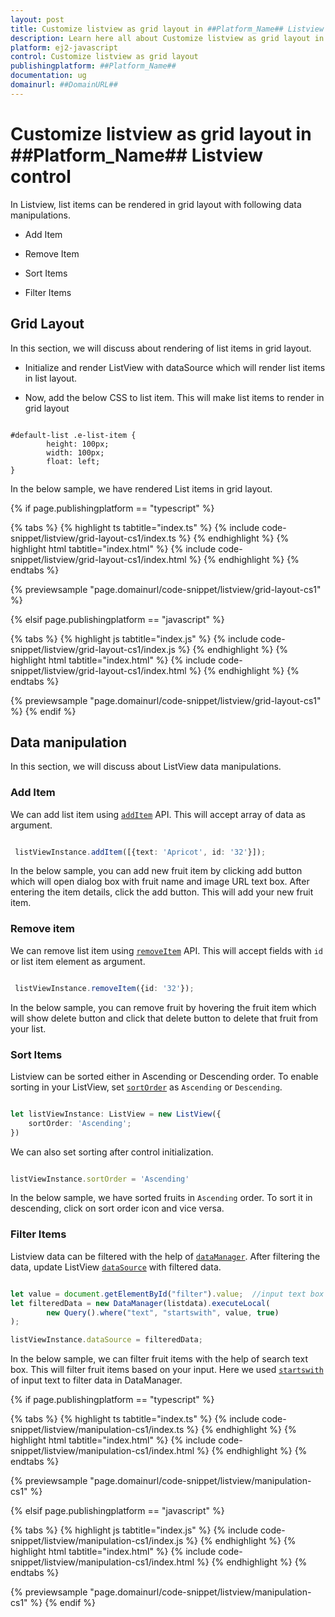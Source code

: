 ```yaml
---
layout: post
title: Customize listview as grid layout in ##Platform_Name## Listview control | Syncfusion
description: Learn here all about Customize listview as grid layout in Syncfusion ##Platform_Name## Listview control of Syncfusion Essential JS 2 and more.
platform: ej2-javascript
control: Customize listview as grid layout 
publishingplatform: ##Platform_Name##
documentation: ug
domainurl: ##DomainURL##
---
```


# Customize listview as grid layout in ##Platform_Name## Listview control

In Listview, list items can be rendered in grid layout with following data manipulations.

* Add Item

* Remove Item

* Sort Items

* Filter Items

## Grid Layout

In this section, we will discuss about rendering of list items in grid layout.

* Initialize and render ListView with dataSource which will render list items in list layout.

* Now, add the below CSS to list item. This will make list items to render in grid layout

```

#default-list .e-list-item {
        height: 100px;
        width: 100px;
        float: left;
}

```

In the below sample, we have rendered List items in grid layout.

{% if page.publishingplatform == "typescript" %}

 {% tabs %}
{% highlight ts tabtitle="index.ts" %}
{% include code-snippet/listview/grid-layout-cs1/index.ts %}
{% endhighlight %}
{% highlight html tabtitle="index.html" %}
{% include code-snippet/listview/grid-layout-cs1/index.html %}
{% endhighlight %}
{% endtabs %}
        
{% previewsample "page.domainurl/code-snippet/listview/grid-layout-cs1" %}

{% elsif page.publishingplatform == "javascript" %}

{% tabs %}
{% highlight js tabtitle="index.js" %}
{% include code-snippet/listview/grid-layout-cs1/index.js %}
{% endhighlight %}
{% highlight html tabtitle="index.html" %}
{% include code-snippet/listview/grid-layout-cs1/index.html %}
{% endhighlight %}
{% endtabs %}

{% previewsample "page.domainurl/code-snippet/listview/grid-layout-cs1" %}
{% endif %}

## Data manipulation

In this section, we will discuss about ListView data manipulations.

### Add Item

We can add list item using [`addItem`](../../api/list-view/#additem) API. This will accept array of data as argument.

```ts

 listViewInstance.addItem([{text: 'Apricot', id: '32'}]);

```

In the below sample, you can add new fruit item by clicking add button which will open dialog box with fruit name and image URL text box. After entering the item details, click the add button. This will add your new fruit item.

### Remove item

We can remove list item using [`removeItem`](../../api/list-view/#removeitem) API. This will accept fields with `id` or list item element as argument.

```ts

 listViewInstance.removeItem({id: '32'});

```

In the below sample, you can remove fruit by hovering the fruit item which will show delete button and click that delete button to delete that fruit from your list.

### Sort Items

Listview can be sorted either in Ascending or Descending order. To enable sorting in your ListView, set [`sortOrder`](../../api/list-view/#sortorder) as `Ascending` or `Descending`.

```ts

let listViewInstance: ListView = new ListView({
    sortOrder: 'Ascending';
})

```

We can also set sorting after control initialization.

```ts

listViewInstance.sortOrder = 'Ascending'

```

In the below sample, we have sorted fruits in `Ascending` order. To sort it in descending, click on sort order icon and vice versa.

### Filter Items

Listview data can be filtered with the help of [`dataManager`](../../data/getting-started/). After filtering the data, update ListView [`dataSource`](../../api/list-view/#datasource) with filtered data.

```ts

let value = document.getElementById("filter").value;  //input text box value
let filteredData = new DataManager(listdata).executeLocal(
        new Query().where("text", "startswith", value, true)
);

listViewInstance.dataSource = filteredData;

```

In the below sample, we can filter fruit items with the help of search text box. This will filter fruit items based on your input. Here we used [`startswith`](../../data/querying#filter-operators) of input text to filter data in DataManager.

{% if page.publishingplatform == "typescript" %}

 {% tabs %}
{% highlight ts tabtitle="index.ts" %}
{% include code-snippet/listview/manipulation-cs1/index.ts %}
{% endhighlight %}
{% highlight html tabtitle="index.html" %}
{% include code-snippet/listview/manipulation-cs1/index.html %}
{% endhighlight %}
{% endtabs %}
        
{% previewsample "page.domainurl/code-snippet/listview/manipulation-cs1" %}

{% elsif page.publishingplatform == "javascript" %}

{% tabs %}
{% highlight js tabtitle="index.js" %}
{% include code-snippet/listview/manipulation-cs1/index.js %}
{% endhighlight %}
{% highlight html tabtitle="index.html" %}
{% include code-snippet/listview/manipulation-cs1/index.html %}
{% endhighlight %}
{% endtabs %}

{% previewsample "page.domainurl/code-snippet/listview/manipulation-cs1" %}
{% endif %}
